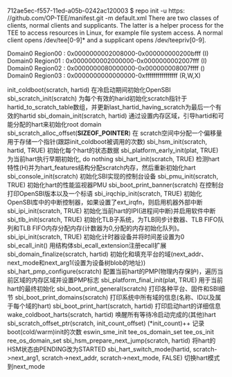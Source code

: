 712ae5ec-f557-11ed-a05b-0242ac120003
$ repo init -u https: //github.com/OP-TEE/manifest.git -m default.xml
There are two classes of clients, normal clients and supplicants. The latter is
a helper process for the TEE to access resources in Linux, for example file
system access. A normal client opens /dev/tee[0-9]* and a supplicant opens
/dev/teepriv[0-9].

Domain0 Region00          : 0x0000000002008000-0x000000000200bfff (I)
Domain0 Region01          : 0x0000000002000000-0x0000000002007fff (I)
Domain0 Region02          : 0x0000000080000000-0x000000008007ffff ()
Domain0 Region03          : 0x0000000000000000-0xffffffffffffffff (R,W,X)

init_coldboot(scratch, hartid) 在冷启动期间初始化OpenSBI
	sbi_scratch_init(scratch)	为每个有效的harid初始化scratch指针于hartid_to_scratch_table数组，并更新last_hartid_having_scratch为最后一个有效的hartid
	sbi_domain_init(scratch, hartid)	通过设置内存区域，引导hartid和可能分配的hart来初始化root domain
	sbi_scratch_alloc_offset(__SIZEOF_POINTER__)	在	scratch空间中分配一个偏移量用于存储一个指针(跟踪init_coldboot被调用的次数)
	sbi_hsm_init(scratch, hartid, TRUE) 初始化每个hart的状态数据
	sbi_platform_early_init(plat, TRUE) 为当前hart执行早期初始化, do nothing
	sbi_hart_init(scratch, TRUE) 检测hart特性(H)并为hart_features结构分配scratch内存，然后重新初始化hart
	sbi_console_init(scratch) 初始化SBI实现的控制台设备 
	sbi_pmu_init(scratch, TRUE) 初始化hart的性能监视器PMU
	sbi_boot_print_banner(scratch) 在控制台打印OpenSBI版本以及一个标语
	sbi_irqchip_init(scratch, TRUE) 初始化OpenSBI库中的中断控制器，如果设置了ext_irqfn，则启用机器外部中断
	sbi_ipi_init(scratch, TRUE) 初始化当前hart的IPI(进程间中断)并启用软件中断
	sbi_tlb_init(scratch, TRUE) 初始化TLB子系统，为TLB同步计数器、TLB FIFO队列和TLB FIFO内存分配内存(计数器为0,分配的内存初始化队列)。
	sbi_ipi_init(scratch, TRUE) 初始化计时器设备并将时间差设置为0
	sbi_ecall_init() 用结构体sbi_ecall_extension注册ecall扩展
	sbi_domain_finalize(scratch, hartid) 初始化和填充平台的域(next_addr、next_mode和next_arg1(设置为设备树blob的地址))
	sbi_hart_pmp_configure(scratch) 配置当前hart的PMP(物理内存保护)，遍历当前区域的内存区域并设置PMP标志
	sbi_platform_final_init(plat, TRUE)	用于当前hart的最终初始化
	sbi_boot_print_general(scratch) 打印各种平台、固件和SBI细节
	sbi_boot_print_domains(scratch)	打印系统中所有域的信息(名称、ID以及属于每个域的hart)
	sbi_boot_print_hart(scratch, hartid) 打印启动hart的详细信息
	wake_coldboot_harts(scratch, hartid) 唤醒所有等待冷启动完成的(其他)hart
	sbi_scratch_offset_ptr(scratch, init_count_offset) (*init_count)++ 记录boot(cold/warm)init的次数
	eswin_sme_init
	tee_os_domain_set
	tee_os_init
	ree_os_domain_set
	sbi_hsm_prepare_next_jump(scratch, hartid) 将hart的HSM状态由PENDING改为STARTED
	sbi_hart_switch_mode(hartid, scratch->next_arg1, scratch->next_addr, scratch->next_mode, FALSE) 切换hart模式到next_mode

